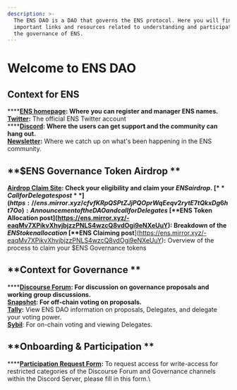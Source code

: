 ```yaml
---
description: >-
  The ENS DAO is a DAO that governs the ENS protocol. Here you will find
  important links and resources related to understanding and participating in
  the governance of ENS.
---
```


# Welcome to ENS DAO

## Context for ENS

****[**ENS homepage**](https://ens.domains)**: **Where you can register and manager ENS names.\
[**Twitter**](htps://twitter.com/endomains)**:** The official ENS Twitter account\
****[**Discord**](https://discord.gg/ens)**: **Where the users can get support and the community can hang out. \
[**Newsletter**](https://ensdomains.substack.com)**:** Where we catch up on what's been happening in the ENS community.

## **$ENS Governance Token Airdrop **

****[**Airdrop Claim Site**](https://claim.ens.domains)**: **Check your eligibility and claim your $ENS airdrop.\
[**Call for Delegates post**](https://ens.mirror.xyz/cfvfKRpQSPtZJjPQOprWqEeqv2rytE7tQkxDg6ht7Oo): Announcement of the DAO and call for Delegates\
[**$ENS Token Allocation post**](https://ens.mirror.xyz/-eaqMv7XPikvXhvjbjzzPNLS4wzcQ8vdOgi9eNXeUuY)**:** Breakdown of the $ENS token allocation\
[**$ENS Claiming post**](https://ens.mirror.xyz/-eaqMv7XPikvXhvjbjzzPNLS4wzcQ8vdOgi9eNXeUuY)**:** Overview of the process to claim your $ENS Governance tokens

## **Context for Governance **

****[**Discourse Forum**](https://discuss.ens.domains)**: **For discussion on governance proposals and working group discussions.\
[**Snapshot**](https://snapshot.org/#/ens.eth): For off-chain voting on proposals.\
[**Tally**](https://www.withtally.com/governance/ens)**:** View ENS DAO information on proposals, Delegates, and delegate your voting power.\
[**Sybil**](https://sybil.org/#/delegates/ens): For on-chain voting and viewing Delegates.

## **Onboarding & Participation **

****[**Participation Request Form**](https://airtable.com/shrv2xP39SmuCcd5j)**:** To request access for write-access for restricted categories of the Discourse Forum and Governance channels within the Discord Server, please fill in this form.\
